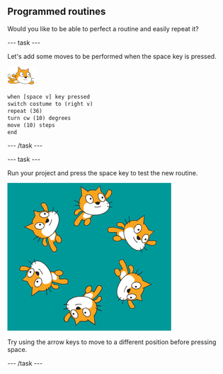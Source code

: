 ## Programmed routines

Would you like to be able to perfect a routine and easily repeat it?

--- task ---

Let's add some moves to be performed when the space key is pressed.

![swimmer sprite](images/swimmer-sprite.png)

```blocks3
when [space v] key pressed
switch costume to (right v)
repeat (36)
turn cw (10) degrees
move (10) steps
end
```

--- /task ---

--- task ---

Run your project and press the space key to test the new routine.

![sprites swimming around](images/swim-routine.png)

Try using the arrow keys to move to a different position before pressing space.

--- /task ---




